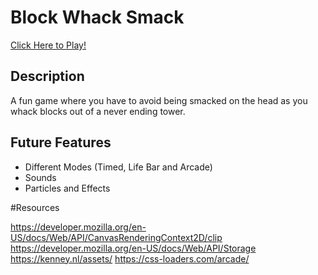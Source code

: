 # Block Whack Smack

[Click Here to Play!](https://phoenixxdevs.github.io/Block-Whack-Smack/ "My hi-score is 453")

## Description

A fun game where you have to avoid being smacked on the head as you whack blocks out of a never ending tower.

## Future Features

- Different Modes (Timed, Life Bar and Arcade)
- Sounds
- Particles and Effects

#Resources

https://developer.mozilla.org/en-US/docs/Web/API/CanvasRenderingContext2D/clip
https://developer.mozilla.org/en-US/docs/Web/API/Storage
https://kenney.nl/assets/
https://css-loaders.com/arcade/